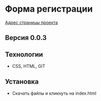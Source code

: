 # Форма регистрации
[Адрес страницы проекта](https://snegmen.github.io/form/)

## Версия 0.0.3

## Технологии
+ CSS, HTML, GIT

## Установка
+ Скачать файлы и кликнуть на index.html



